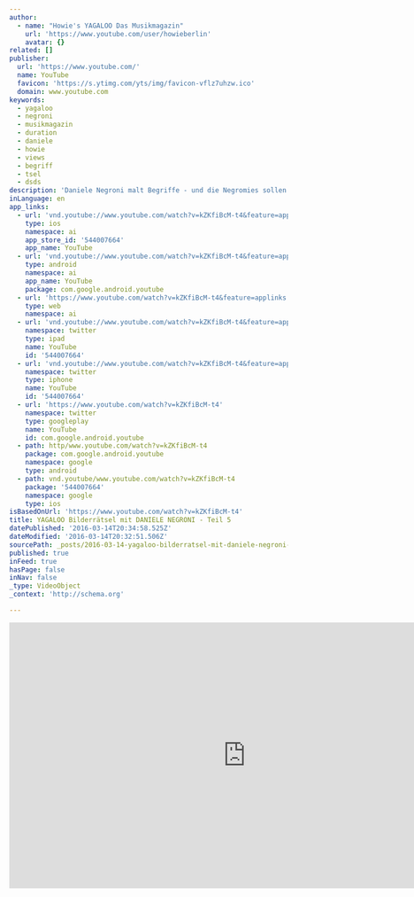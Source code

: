 ```yaml
---
author:
  - name: "Howie's YAGALOO Das Musikmagazin"
    url: 'https://www.youtube.com/user/howieberlin'
    avatar: {}
related: []
publisher:
  url: 'https://www.youtube.com/'
  name: YouTube
  favicon: 'https://s.ytimg.com/yts/img/favicon-vflz7uhzw.ico'
  domain: www.youtube.com
keywords:
  - yagaloo
  - negroni
  - musikmagazin
  - duration
  - daniele
  - howie
  - views
  - begriff
  - tsel
  - dsds
description: 'Daniele Negroni malt Begriffe - und die Negromies sollen diese erraten. Die Originale gibt es natürlich auf der YAGALOO Homepage zu gewinnen. Viel Spaß beim Miträtseln! Hier ist der fünfte Begriff! - Abonniere den Kanal! http://www.youtube.com/subscription_center?add_user=howieberlin http://www.yagaloo.com - YAGALOO - das preisgekrönte Musikmagazin bietet wöchentlich auf mehreren Regional-TV-Sendern rund eine halbe Stunde Programm zum aktuellen Musikgeschehen.'
inLanguage: en
app_links:
  - url: 'vnd.youtube://www.youtube.com/watch?v=kZKfiBcM-t4&feature=applinks'
    type: ios
    namespace: ai
    app_store_id: '544007664'
    app_name: YouTube
  - url: 'vnd.youtube://www.youtube.com/watch?v=kZKfiBcM-t4&feature=applinks'
    type: android
    namespace: ai
    app_name: YouTube
    package: com.google.android.youtube
  - url: 'https://www.youtube.com/watch?v=kZKfiBcM-t4&feature=applinks'
    type: web
    namespace: ai
  - url: 'vnd.youtube://www.youtube.com/watch?v=kZKfiBcM-t4&feature=applinks'
    namespace: twitter
    type: ipad
    name: YouTube
    id: '544007664'
  - url: 'vnd.youtube://www.youtube.com/watch?v=kZKfiBcM-t4&feature=applinks'
    namespace: twitter
    type: iphone
    name: YouTube
    id: '544007664'
  - url: 'https://www.youtube.com/watch?v=kZKfiBcM-t4'
    namespace: twitter
    type: googleplay
    name: YouTube
    id: com.google.android.youtube
  - path: http/www.youtube.com/watch?v=kZKfiBcM-t4
    package: com.google.android.youtube
    namespace: google
    type: android
  - path: vnd.youtube/www.youtube.com/watch?v=kZKfiBcM-t4
    package: '544007664'
    namespace: google
    type: ios
isBasedOnUrl: 'https://www.youtube.com/watch?v=kZKfiBcM-t4'
title: YAGALOO Bilderrätsel mit DANIELE NEGRONI - Teil 5
datePublished: '2016-03-14T20:34:58.525Z'
dateModified: '2016-03-14T20:32:51.506Z'
sourcePath: _posts/2016-03-14-yagaloo-bilderratsel-mit-daniele-negroni-teil-5.md
published: true
inFeed: true
hasPage: false
inNav: false
_type: VideoObject
_context: 'http://schema.org'

---
```

<iframe src="https://cdn.embedly.com/widgets/media.html?src=https%3A%2F%2Fwww.youtube.com%2Fembed%2FkZKfiBcM-t4%3Ffeature%3Doembed&amp;url=https%3A%2F%2Fwww.youtube.com%2Fwatch%3Fv%3DkZKfiBcM-t4&amp;image=https%3A%2F%2Fi.ytimg.com%2Fvi%2FkZKfiBcM-t4%2Fhqdefault.jpg&amp;key=b7d04c9b404c499eba89ee7072e1c4f7&amp;type=text%2Fhtml&amp;schema=youtube" width="854" height="480" scrolling="no" frameborder="0" allowfullscreen="allowfullscreen" style=""></iframe>